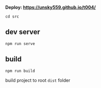 **Deploy: https://unsky559.github.io/t004/**

```shell
cd src
```
## dev server
```shell
npm run serve
```
## build
```shell
npm run build
```
build project to root ```dist``` folder